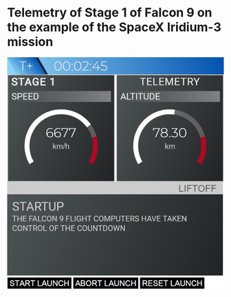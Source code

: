 # Telemetry of Stage 1 of Falcon 9 on the example of the SpaceX Iridium-3 mission
![](https://github.com/DaniilRyb/Telemetry-JS-SpaceX/blob/master/telemetry.jpg)
